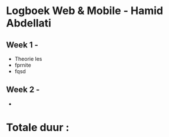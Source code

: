 # Logboek Web & Mobile - Hamid Abdellati
## Week 1 - 
* Theorie les
 * fprnite
 * fqsd
## Week 2 - 
* 

# Totale duur : 